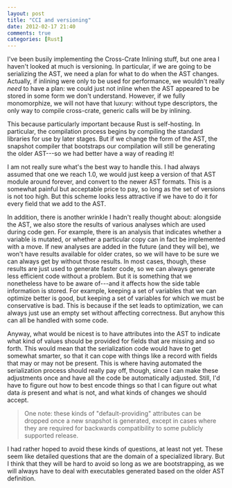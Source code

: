 ```yaml
---
layout: post
title: "CCI and versioning"
date: 2012-02-17 21:40
comments: true
categories: [Rust]
---
```


I've been busily implementing the Cross-Crate Inlining stuff, but one
area I haven't looked at much is versioning.  In particular, if we are
going to be serializing the AST, we need a plan for what to do when
the AST changes.  Actually, if inlining were only to be used for
performance, we wouldn't really *need* to have a plan: we could just
not inline when the AST appeared to be stored in some form we don't
understand. However, if we fully monomorphize, we will not have that
luxury: without type descriptors, the only way to compile cross-crate,
generic calls will be by inlining.  

This because particularly important because Rust is self-hosting.  In
particular, the compilation process begins by compiling the standard
libraries for use by later stages.  But if we change the form of the
AST, the snapshot compiler that bootstraps our compilation will still
be generating the older AST---so we had better have a way of reading
it!

I am not really sure what's the best way to handle this.  I had always
assumed that one we reach 1.0, we would just keep a version of that
AST module around forever, and convert to the newer AST formats.  This
is a somewhat painful but acceptable price to pay, so long as the set
of versions is not too high.  But this scheme looks less attractive if
we have to do it for every field that we add to the AST.  

In addition, there is another wrinkle I hadn't really thought about:
alongside the AST, we also store the results of various analyses which
are used during code gen.  For example, there is an analysis that
indicates whether a variable is mutated, or whether a particular copy
can in fact be implemented with a move.  If new analyses are added in
the future (and they will be), we won't have results available for
older crates, so we will have to be sure we can always get by without
those results.  In most cases, though, these results are just used to
generate faster code, so we can always generate less efficient code
without a problem.  But it is something that we nonetheless have to be
aware of---and it affects how the side table information is stored.
For example, keeping a set of variables that we can optimize better is
good, but keeping a set of variables for which we must be conservative
is bad.  This is because if the set leads to optimization, we can
always just use an empty set without affecting correctness.  But
anyhow this can all be handled with some code.

Anyway, what would be nicest is to have attributes into the AST to
indicate what kind of values should be provided for fields that are
missing and so forth.  This would mean that the serialization code
would have to get somewhat smarter, so that it can cope with things
like a record with fields that may or may not be present.  This is
where having automated the serialization process should really pay
off, though, since I can make these adjustments once and have all the
code be automatically adjusted.  Still, I'd have to figure out how to
best encode things so that I can figure out what data *is* present and
what is not, and what kinds of changes we should accept.

> One note: these kinds of "default-providing" attributes can be dropped
> once a new snapshot is generated, except in cases where they are
> required for backwards compatibility to some publicly supported
> release.

I had rather hoped to avoid these kinds of questions, at least not
yet.  These seem like detailed questions that are the domain of a
specialized library.  But I think that they will be hard to avoid so
long as we are bootstrapping, as we will always have to deal with
executables generated based on the older AST definition.
